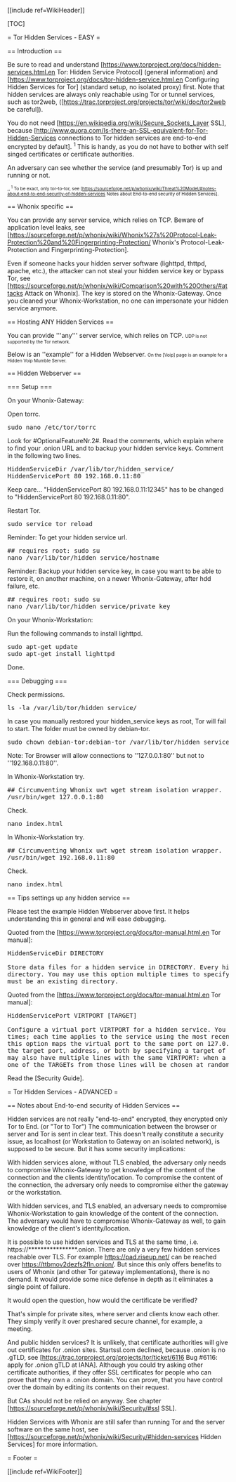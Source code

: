 [[include ref=WikiHeader]]

[TOC]

= Tor Hidden Services - EASY =

== Introduction ==

Be sure to read and understand [https://www.torproject.org/docs/hidden-services.html.en Tor: Hidden Service Protocol] (general information) and [https://www.torproject.org/docs/tor-hidden-service.html.en Configuring Hidden Services for Tor] (standard setup, no isolated proxy) first. Note that hidden services are always only reachable using Tor or tunnel services, such as tor2web, ([https://trac.torproject.org/projects/tor/wiki/doc/tor2web be careful]).

You do not need [https://en.wikipedia.org/wiki/Secure_Sockets_Layer SSL], because [http://www.quora.com/Is-there-an-SSL-equivalent-for-Tor-Hidden-Services connections to Tor hidden services are end-to-end encrypted by default]. <sup>1</sup> This is handy, as you do not have to bother with self singed certificates or certificate authorities.

An adversary can see whether the service (and presumably Tor) is up and running or not.

<font size="-3"> ,, <sup>1</sup> To be exact, only tor-to-tor, see [https://sourceforge.net/p/whonix/wiki/Threat%20Model/#notes-about-end-to-end-security-of-hidden-services Notes about End-to-end security of Hidden Services]. </font>

== Whonix specific ==

You can provide any server service, which relies on TCP. Beware of application level leaks, see [https://sourceforge.net/p/whonix/wiki/Whonix%27s%20Protocol-Leak-Protection%20and%20Fingerprinting-Protection/ Whonix's Protocol-Leak-Protection and Fingerprinting-Protection].

Even if someone hacks your hidden server software (lighttpd, thttpd, apache, etc.), the attacker can not steal your hidden service key or bypass Tor, see [https://sourceforge.net/p/whonix/wiki/Comparison%20with%20Others/#attacks Attack on Whonix]. The key is stored on the Whonix-Gateway. Once you cleaned your Whonix-Workstation, no one can impersonate your hidden service anymore.

== Hosting ANY Hidden Services ==

You can provide '''any''' server service, which relies on TCP. <font size="-3">UDP is not supported by the Tor network.</font>

Below is an ''example'' for a Hidden Webserver. <font size="-3">On the [Voip] page is an example for a Hidden Voip Mumble Server.</font>

== Hidden Webserver ==

=== Setup ===

On your Whonix-Gateway:

Open torrc.

<pre>sudo nano /etc/tor/torrc</pre>
Look for #OptionalFeatureNr.2#. Read the comments, which explain where to find your .onion URL and to backup your hidden service keys. Comment in the following two lines.

<pre>HiddenServiceDir /var/lib/tor/hidden_service/
HiddenServicePort 80 192.168.0.11:80</pre>
Keep care... &quot;HiddenServicePort 80 192.168.0.11:12345&quot; has to be changed to &quot;HiddenServicePort 80 192.168.0.11:80&quot;.

Restart Tor.

<pre>sudo service tor reload</pre>
Reminder: To get your hidden service url.

<pre>## requires root: sudo su
nano /var/lib/tor/hidden_service/hostname</pre>
Reminder: Backup your hidden service key, in case you want to be able to restore it, on another machine, on a newer Whonix-Gateway, after hdd failure, etc.

<pre>## requires root: sudo su
nano /var/lib/tor/hidden_service/private_key</pre>
On your Whonix-Workstation:

Run the following commands to install lighttpd.

<pre>sudo apt-get update
sudo apt-get install lighttpd</pre>
Done.

=== Debugging ===

Check permissions.

<pre>ls -la /var/lib/tor/hidden_service/</pre>
In case you manually restored your hidden_service keys as root, Tor will fail to start. The folder must be owned by debian-tor.

<pre>sudo chown debian-tor:debian-tor /var/lib/tor/hidden_service/</pre>
Note: Tor Browser will allow connections to ''127.0.0.1:80'' but not to ''192.168.0.11:80''.

In Whonix-Workstation try.

<pre>## Circumventing Whonix uwt wget stream isolation wrapper.
/usr/bin/wget 127.0.0.1:80</pre>
Check.

<pre>nano index.html</pre>
In Whonix-Workstation try.

<pre>## Circumventing Whonix uwt wget stream isolation wrapper.
/usr/bin/wget 192.168.0.11:80</pre>
Check.

<pre>nano index.html</pre>
== Tips settings up any hidden service ==

Please test the example Hidden Webserver above first. It helps understanding this in general and will ease debugging.

Quoted from the [https://www.torproject.org/docs/tor-manual.html.en Tor manual]:

<pre>HiddenServiceDir DIRECTORY

Store data files for a hidden service in DIRECTORY. Every hidden service must have a separate
directory. You may use this option multiple times to specify multiple services. DIRECTORY
must be an existing directory.</pre>
Quoted from the [https://www.torproject.org/docs/tor-manual.html.en Tor manual]:

<pre>HiddenServicePort VIRTPORT [TARGET]

Configure a virtual port VIRTPORT for a hidden service. You may use this option multiple
times; each time applies to the service using the most recent hiddenservicedir. By default,
this option maps the virtual port to the same port on 127.0.0.1 over TCP. You may override
the target port, address, or both by specifying a target of addr, port, or addr:port. You
may also have multiple lines with the same VIRTPORT: when a user connects to that VIRTPORT,
one of the TARGETs from those lines will be chosen at random.</pre>
Read the [Security Guide].

= Tor Hidden Services - ADVANCED =

== Notes about End-to-end security of Hidden Services ==

Hidden services are not really &quot;end-to-end&quot; encrypted, they encrypted only Tor to End. (or &quot;Tor to Tor&quot;) The communication between the browser or server and Tor is sent in clear text. This doesn't really constitute a security issue, as localhost (or Workstation to Gateway on an isolated network), is supposed to be secure. But it has some security implications:

With hidden services alone, without TLS enabled, the adversary only needs to compromise Whonix-Gateway to get knowledge of the content of the connection and the clients identity/location. To compromise the content of the connection, the adversary only needs to compromise either the gateway or the workstation.

With hidden services, and TLS enabled, an adversary needs to compromise Whonix-Workstation to gain knowledge of the content of the connection. The adversary would have to compromise Whonix-Gateway as well, to gain knowledge of the client's identity/location.

It is possible to use hidden services and TLS at the same time, i.e. https://****************.onion. There are only a very few hidden services reachable over TLS. For example https://pad.riseup.net/ can be reached over https://ttbmov2dezfs2fln.onion/. But since this only offers benefits to users of Whonix (and other Tor gateway implementations), there is no demand. It would provide some nice defense in depth as it eliminates a single point of failure.

It would open the question, how would the certificate be verified?

That's simple for private sites, where server and clients know each other. They simply verify it over preshared secure channel, for example, a meeting.

And public hidden services? It is unlikely, that certificate authorities will give out certificates for .onion sites. Startssl.com declined, because .onion is no .gTLD, see [https://trac.torproject.org/projects/tor/ticket/6116 Bug #6116: apply for .onion gTLD at IANA]. Although you could try asking other certificate authorities, if they offer SSL certificates for people who can prove that they own a .onion domain. You can prove, that you have control over the domain by editing its contents on their request.

But CAs should not be relied on anyway. See chapter [https://sourceforge.net/p/whonix/wiki/Security/#ssl SSL].

Hidden Services with Whonix are still safer than running Tor and the server software on the same host, see [https://sourceforge.net/p/whonix/wiki/Security/#hidden-services Hidden Services] for more information.

= Footer =

[[include ref=WikiFooter]]

